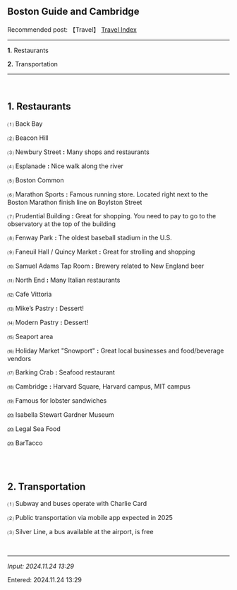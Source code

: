 ## **Boston Guide and Cambridge**

Recommended post: 【Travel】 [Travel Index](https://jb243.github.io/pages/657)

---

**1.** Restaurants

**2.** Transportation

---

<br>

## **1.** Restaurants

⑴ Back Bay

⑵ Beacon Hill

⑶ Newbury Street **:** Many shops and restaurants

⑷ Esplanade **:** Nice walk along the river

⑸ Boston Common

⑹ Marathon Sports **:** Famous running store. Located right next to the Boston Marathon finish line on Boylston Street

⑺ Prudential Building **:** Great for shopping. You need to pay to go to the observatory at the top of the building

⑻ Fenway Park **:** The oldest baseball stadium in the U.S.

⑼ Faneuil Hall / Quincy Market **:** Great for strolling and shopping

⑽ Samuel Adams Tap Room **:** Brewery related to New England beer

⑾ North End **:** Many Italian restaurants

⑿ Cafe Vittoria

⒀ Mike’s Pastry **:** Dessert!

⒁ Modern Pastry **:** Dessert!

⒂ Seaport area

⒃ Holiday Market "Snowport" **:** Great local businesses and food/beverage vendors

⒄ Barking Crab **:** Seafood restaurant

⒅ Cambridge **:** Harvard Square, Harvard campus, MIT campus

⒆ Famous for lobster sandwiches

⒇ Isabella Stewart Gardner Museum

⒇ Legal Sea Food

⒇ BarTacco

<br>

<br>

## **2.** Transportation

⑴ Subway and buses operate with Charlie Card

⑵ Public transportation via mobile app expected in 2025

⑶ Silver Line, a bus available at the airport, is free

<br>

---

_Input: 2024.11.24 13:29_

Entered: 2024.11.24 13:29
